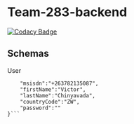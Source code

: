 # Team-283-backend

[![Codacy Badge](https://api.codacy.com/project/badge/Grade/60db591b15d941a6987de8dc0f008b22)](https://app.codacy.com/gh/BuildForSDGCohort2/Team-283-backend?utm_source=github.com&utm_medium=referral&utm_content=BuildForSDGCohort2/Team-283-backend&utm_campaign=Badge_Grade_Settings)

## Schemas

User

```{
    "msisdn":"+263782135087",
    "firstName":"Victor",
    "lastName":"Chinyavada",
    "countryCode":"ZW",
    "password":""
}```
